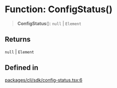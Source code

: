 # Function: ConfigStatus()

> **ConfigStatus**(): `null` \| `Element`

## Returns

`null` \| `Element`

## Defined in

[packages/cli/sdk/config-status.tsx:6](https://github.com/andreisergiu98/baeta/blob/277f62f15bfdecc05d507a84e60b62e5bc08a747/packages/cli/sdk/config-status.tsx#L6)
